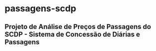 # passagens-scdp

## Projeto de Análise de Preços de Passagens do SCDP - Sistema de Concessão de Diárias e Passagens 
